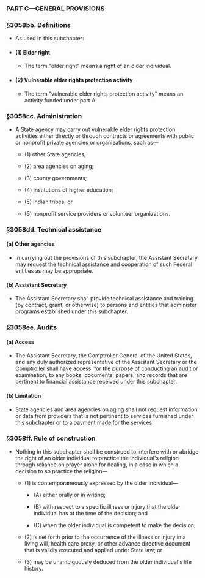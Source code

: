 ### PART C—GENERAL PROVISIONS

### §3058bb. Definitions
* As used in this subchapter:

* #### (1) Elder right
  * The term "elder right" means a right of an older individual.

* #### (2) Vulnerable elder rights protection activity
  * The term "vulnerable elder rights protection activity" means an activity funded under part A.

### §3058cc. Administration
* A State agency may carry out vulnerable elder rights protection activities either directly or through contracts or agreements with public or nonprofit private agencies or organizations, such as—

  * (1) other State agencies;

  * (2) area agencies on aging;

  * (3) county governments;

  * (4) institutions of higher education;

  * (5) Indian tribes; or

  * (6) nonprofit service providers or volunteer organizations.

### §3058dd. Technical assistance
#### (a) Other agencies
* In carrying out the provisions of this subchapter, the Assistant Secretary may request the technical assistance and cooperation of such Federal entities as may be appropriate.

#### (b) Assistant Secretary
* The Assistant Secretary shall provide technical assistance and training (by contract, grant, or otherwise) to persons and entities that administer programs established under this subchapter.

### §3058ee. Audits
#### (a) Access
* The Assistant Secretary, the Comptroller General of the United States, and any duly authorized representative of the Assistant Secretary or the Comptroller shall have access, for the purpose of conducting an audit or examination, to any books, documents, papers, and records that are pertinent to financial assistance received under this subchapter.

#### (b) Limitation
* State agencies and area agencies on aging shall not request information or data from providers that is not pertinent to services furnished under this subchapter or to a payment made for the services.

### §3058ff. Rule of construction
* Nothing in this subchapter shall be construed to interfere with or abridge the right of an older individual to practice the individual's religion through reliance on prayer alone for healing, in a case in which a decision to so practice the religion—

  * (1) is contemporaneously expressed by the older individual—

    * (A) either orally or in writing;

    * (B) with respect to a specific illness or injury that the older individual has at the time of the decision; and

    * (C) when the older individual is competent to make the decision;


  * (2) is set forth prior to the occurrence of the illness or injury in a living will, health care proxy, or other advance directive document that is validly executed and applied under State law; or

  * (3) may be unambiguously deduced from the older individual's life history.
